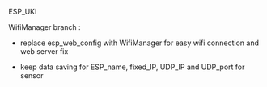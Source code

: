ESP_UKI

WifiManager branch :

- replace esp_web_config with WifiManager for easy wifi connection and web server fix 

- keep data saving for ESP_name, fixed_IP, UDP_IP and UDP_port for sensor

